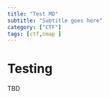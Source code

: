 ```yaml
---
title: "Test MD"
subtitle: "Subtitle goes here"
category: ["CTF"]
tags: [ctf,nmap ]
---
```



# Testing

TBD